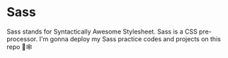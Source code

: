 # Sass
Sass stands for Syntactically Awesome Stylesheet. Sass is a CSS pre-processor. I'm gonna deploy my Sass practice codes and projects on this repo 🦾🕸️ 
